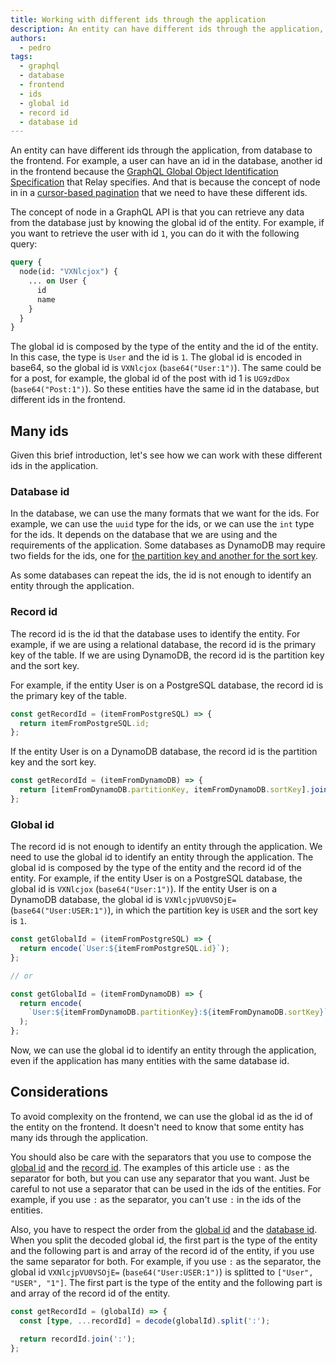```yaml
---
title: Working with different ids through the application
description: An entity can have different ids through the application, from database to the frontend. For example, a user can have an id in the database, another id in the frontend because the GraphQL Global Object Identification Specification that Relay specifies.
authors:
  - pedro
tags:
  - graphql
  - database
  - frontend
  - ids
  - global id
  - record id
  - database id
---
```


An entity can have different ids through the application, from database to the frontend. For example, a user can have an id in the database, another id in the frontend because the [GraphQL Global Object Identification Specification](https://relay.dev/graphql/objectidentification.htm) that Relay specifies. And that is because the concept of node in in a [cursor-based pagination](https://graphql.org/learn/pagination/) that we need to have these different ids.

The concept of node in a GraphQL API is that you can retrieve any data from the database just by knowing the global id of the entity. For example, if you want to retrieve the user with id `1`, you can do it with the following query:

```graphql
query {
  node(id: "VXNlcjox") {
    ... on User {
      id
      name
    }
  }
}
```

The global id is composed by the type of the entity and the id of the entity. In this case, the type is `User` and the id is `1`. The global id is encoded in base64, so the global id is `VXNlcjox` (`base64("User:1")`). The same could be for a post, for example, the global id of the post with id 1 is `UG9zdDox` (`base64("Post:1")`). So these entities have the same id in the database, but different ids in the frontend.

## Many ids

Given this brief introduction, let's see how we can work with these different ids in the application.

### Database id

In the database, we can use the many formats that we want for the ids. For example, we can use the `uuid` type for the ids, or we can use the `int` type for the ids. It depends on the database that we are using and the requirements of the application. Some databases as DynamoDB may require two fields for the ids, one for [the partition key and another for the sort key](https://docs.aws.amazon.com/amazondynamodb/latest/developerguide/HowItWorks.CoreComponents.html).

As some databases can repeat the ids, the id is not enough to identify an entity through the application.

### Record id

The record id is the id that the database uses to identify the entity. For example, if we are using a relational database, the record id is the primary key of the table. If we are using DynamoDB, the record id is the partition key and the sort key.

For example, if the entity User is on a PostgreSQL database, the record id is the primary key of the table.

```typescript
const getRecordId = (itemFromPostgreSQL) => {
  return itemFromPostgreSQL.id;
};
```

If the entity User is on a DynamoDB database, the record id is the partition key and the sort key.

```typescript
const getRecordId = (itemFromDynamoDB) => {
  return [itemFromDynamoDB.partitionKey, itemFromDynamoDB.sortKey].join(':');
};
```

### Global id

The record id is not enough to identify an entity through the application. We need to use the global id to identify an entity through the application. The global id is composed by the type of the entity and the record id of the entity. For example, if the entity User is on a PostgreSQL database, the global id is `VXNlcjox` (`base64("User:1")`). If the entity User is on a DynamoDB database, the global id is `VXNlcjpVU0VSOjE=` (`base64("User:USER:1")`), in which the partition key is `USER` and the sort key is `1`.

```typescript
const getGlobalId = (itemFromPostgreSQL) => {
  return encode(`User:${itemFromPostgreSQL.id}`);
};

// or

const getGlobalId = (itemFromDynamoDB) => {
  return encode(
    `User:${itemFromDynamoDB.partitionKey}:${itemFromDynamoDB.sortKey}`
  );
};
```

Now, we can use the global id to identify an entity through the application, even if the application has many entities with the same database id.

## Considerations

To avoid complexity on the frontend, we can use the global id as the id of the entity on the frontend. It doesn't need to know that some entity has many ids through the application.

You should also be care with the separators that you use to compose the [global id](#global-id) and the [record id](#record-id). The examples of this article use `:` as the separator for both, but you can use any separator that you want. Just be careful to not use a separator that can be used in the ids of the entities. For example, if you use `:` as the separator, you can't use `:` in the ids of the entities.

Also, you have to respect the order from the [global id](#global-id) and the [database id](#database-id). When you split the decoded global id, the first part is the type of the entity and the following part is and array of the record id of the entity, if you use the same separator for both. For example, if you use `:` as the separator, the global id `VXNlcjpVU0VSOjE=` (`base64("User:USER:1")`) is splitted to `["User", "USER", "1"]`. The first part is the type of the entity and the following part is and array of the record id of the entity.

```typescript
const getRecordId = (globalId) => {
  const [type, ...recordId] = decode(globalId).split(':');

  return recordId.join(':');
};
```
